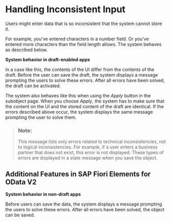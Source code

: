 <!-- loio486e5b58499d414295dc068b446c71a3 -->

# Handling Inconsistent Input

Users might enter data that is so inconsistent that the system cannot store it.

For example, you've entered characters in a number field. Or you've entered more characters than the field length allows. The system behaves as described below.

**System behavior in draft-enabled apps**

In a case like this, the contents of the UI differ from the contents of the draft. Before the user can save the draft, the system displays a message prompting the users to solve these errors. After all errors have been solved, the draft can be activated.

The system also behaves like this when using the *Apply* button in the subobject page. When you choose *Apply*, the system has to make sure that the content on the UI and the stored content of the draft are identical. If the errors described above occur, the system displays the same message prompting the user to solve them.

> ### Note:  
> This message lists only errors related to technical inconsistencies, not to logical inconsistencies. For example, if a user enters a business partner that does not exist, this error is not displayed. These types of errors are displayed in a state message when you save the object.



## Additional Features in SAP Fiori Elements for OData V2

**System behavior in non-draft apps**

Before users can save the data, the system displays a message prompting the users to solve these errors. After all errors have been solved, the object can be saved.

